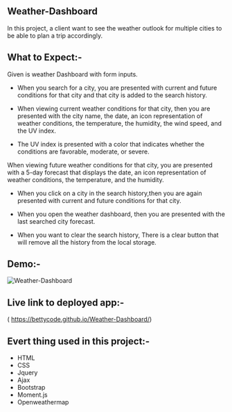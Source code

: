 ## Weather-Dashboard

In this project, a client want to see the weather outlook for multiple cities to be able to plan a trip accordingly.

## What to Expect:-

Given is weather Dashboard with form inputs.

* When you search for a city, you are presented with current and future conditions for that city and that city is added to the search history.

* When viewing current weather conditions for that city, then you are presented with the city name, the date, an icon representation of weather conditions, the temperature, the humidity, the wind speed, and the UV index.

* The UV index is presented with a color that indicates whether the conditions are favorable, moderate, or severe.

When viewing future weather conditions for that city, you are presented with a 5-day forecast that displays the date, an icon representation of weather conditions, the temperature, and the humidity.

* When you click on a city in the search history,then you are again presented with current and future conditions for that city.

* When you open the weather dashboard, then you are presented with the last searched city forecast.

* When you want to clear the search history, There is a clear button that will remove all the history from the local storage.

## Demo:-


![Weather-Dashboard](demo1.gif)

## Live link to deployed app:-
( https://bettycode.github.io/Weather-Dashboard/)


## Evert thing used in this project:-

* HTML
* CSS
* Jquery
* Ajax
* Bootstrap
* Moment.js
* Openweathermap













